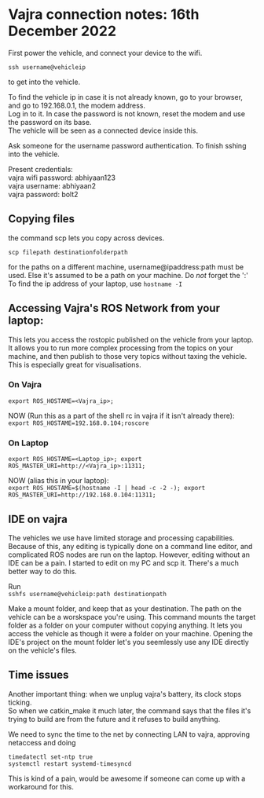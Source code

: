 # Vajra connection notes: 16th December 2022

First power the vehicle, and connect your device to the wifi.  

`ssh username@vehicleip`

to get into the vehicle.  

To find the vehicle ip in case it is not already known, go to your browser, and go to 192.168.0.1, the modem address.   
Log in to it. In case the password is not known, reset the modem and use the password on its base.  
The vehicle will be seen as a connected device inside this.  

Ask someone for the username password authentication. To finish sshing into the vehicle.  

Present credentials:  
vajra wifi password: abhiyaan123  
vajra username: abhiyaan2  
vajra password: bolt2  

## Copying files

the command scp lets you copy across devices.

`scp filepath destinationfolderpath`

for the paths on a different machine, username@ipaddress:path must be used. Else it's assumed to be a path on your machine. Do *not* forget the ':'  
To find the ip address of your laptop, use
`hostname -I`

## Accessing Vajra's ROS Network from your laptop:

This lets you access the rostopic published on the vehicle from your laptop. It allows you to run more complex processing from the topics on your machine, and then publish to those very topics without taxing the vehicle. This is especially great for visualisations.

### On Vajra

`export ROS_HOSTAME=<Vajra_ip>;`

NOW (Run this as a part of the shell rc in vajra if it isn't already there):  
`export ROS_HOSTAME=192.168.0.104;roscore`

### On Laptop

`export ROS_HOSTAME=<Laptop_ip>; export ROS_MASTER_URI=http://<Vajra_ip>:11311;`

NOW (alias this in your laptop):  
`export ROS_HOSTAME=$(hostname -I | head -c -2 -); export ROS_MASTER_URI=http://192.168.0.104:11311;`  
 

## IDE on vajra

The vehicles we use have limited storage and processing capabilities. Because of this, any editing is typically done on a command line editor, and complicated ROS nodes are run on the laptop. However, editing without an IDE can be a pain. I started to edit on my PC and scp it. There's a much better way to do this.  

Run   
`sshfs username@vehicleip:path destinationpath`  

Make a mount folder, and keep that as your destination. The path on the vehicle can be a worskspace you're using. This command mounts the target folder as a folder on your computer without copying anything. It lets you access the vehicle as though it were a folder on your machine. Opening the IDE's project on the mount folder let's you seemlessly use any IDE directly on the vehicle's files.


## Time issues

Another important thing: when we unplug vajra's battery, its clock stops ticking.  
So when we catkin_make it much later, the command says that the files it's trying to build are from the future and it refuses to build anything.  

We need to sync the time to the net by connecting LAN to vajra, approving netaccess and doing  

`timedatectl set-ntp true`  
`systemctl restart systemd-timesyncd`

This is kind of a pain, would be awesome if someone can come up with a workaround for this. 
